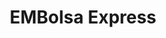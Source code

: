 ---
title: "EMBolsa Express"
url: /ciudad-guayana-puerto-ordaz/embolsa-express/
shop: material de oficina
---